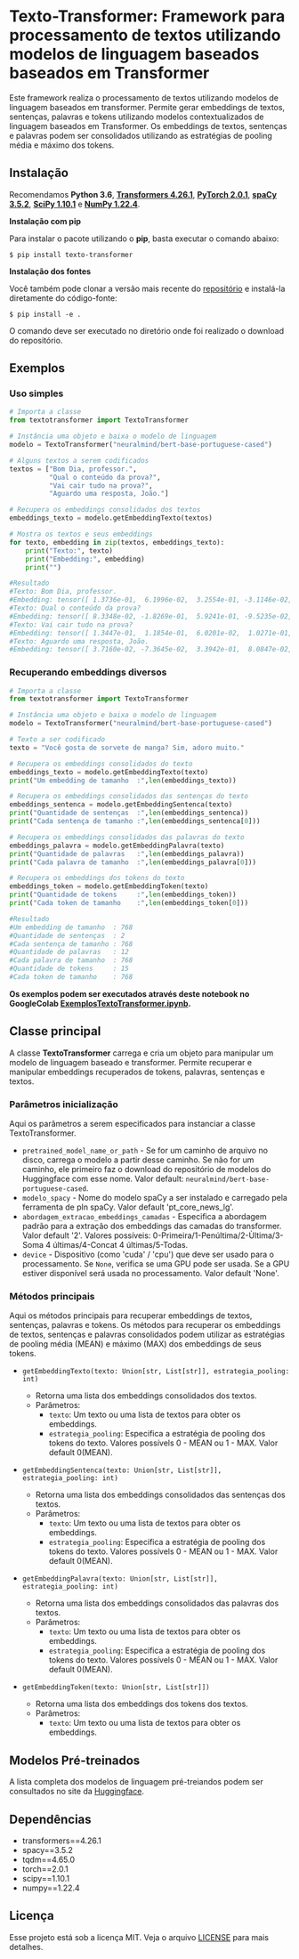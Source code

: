 # Texto-Transformer: Framework para processamento de textos utilizando modelos de linguagem baseados baseados em Transformer

Este framework realiza o processamento de textos utilizando modelos de linguagem baseados em transformer. Permite gerar embeddings de textos, sentenças, palavras e tokens utilizando modelos contextualizados de linguagem  baseados em Transformer. Os embeddings de textos, sentenças e palavras podem ser consolidados utilizando as estratégias de pooling média e máximo dos tokens.

## Instalação

Recomendamos **Python 3.6**, **[Transformers 4.26.1](https://huggingface.co/transformers)**, **[PyTorch 2.0.1](https://pytorch.org)**, **[spaCy 3.5.2](https://spacy.io)**, **[SciPy 1.10.1](https://scipy.org)** e **[NumPy 1.22.4](https://numpy.org)**. 

**Instalação com pip**

Para instalar o pacote utilizando o **pip**, basta executar o comando abaixo:

<pre><code>$ pip install texto-transformer</code></pre>

**Instalação dos fontes**

Você também pode clonar a versão mais recente do [repositório](https://github.com/osmarbraz/texto-transformer.git) e instalá-la diretamente do código-fonte:

<pre><code>$ pip install -e .</code></pre>

O comando deve ser executado no diretório onde foi realizado o download do repositório.

## Exemplos 

### Uso simples

````python
# Importa a classe
from textotransformer import TextoTransformer

# Instância uma objeto e baixa o modelo de linguagem
modelo = TextoTransformer("neuralmind/bert-base-portuguese-cased")

# Alguns textos a serem codificados
textos = ["Bom Dia, professor.",
          "Qual o conteúdo da prova?",
          "Vai cair tudo na prova?",
          "Aguardo uma resposta, João."]

# Recupera os embeddings consolidados dos textos
embeddings_texto = modelo.getEmbeddingTexto(textos)      

# Mostra os textos e seus embeddings
for texto, embedding in zip(textos, embeddings_texto):
    print("Texto:", texto)
    print("Embedding:", embedding)
    print("")

#Resultado
#Texto: Bom Dia, professor.
#Embedding: tensor([ 1.3736e-01,  6.1996e-02,  3.2554e-01, -3.1146e-02,  3.5892e-01,...
#Texto: Qual o conteúdo da prova?
#Embedding: tensor([ 8.3348e-02, -1.8269e-01,  5.9241e-01, -9.5235e-02,  5.0978e-01,...
#Texto: Vai cair tudo na prova?
#Embedding: tensor([ 1.3447e-01,  1.1854e-01,  6.0201e-02,  1.0271e-01,  2.6321e-01,...
#Texto: Aguardo uma resposta, João.
#Embedding: tensor([ 3.7160e-02, -7.3645e-02,  3.3942e-01,  8.0847e-02,  3.8259e-01,...
````

### Recuperando embeddings diversos

````python
# Importa a classe
from textotransformer import TextoTransformer

# Instância uma objeto e baixa o modelo de linguagem
modelo = TextoTransformer("neuralmind/bert-base-portuguese-cased")

# Texto a ser codificado
texto = "Você gosta de sorvete de manga? Sim, adoro muito."

# Recupera os embeddings consolidados do texto
embeddings_texto = modelo.getEmbeddingTexto(texto)
print("Um embedding de tamanho  :",len(embeddings_texto))

# Recupera os embeddings consolidados das sentenças do texto
embeddings_sentenca = modelo.getEmbeddingSentenca(texto)
print("Quantidade de sentenças  :",len(embeddings_sentenca))
print("Cada sentença de tamanho :",len(embeddings_sentenca[0]))

# Recupera os embeddings consolidados das palavras do texto
embeddings_palavra = modelo.getEmbeddingPalavra(texto)
print("Quantidade de palavras   :",len(embeddings_palavra))
print("Cada palavra de tamanho  :",len(embeddings_palavra[0]))

# Recupera os embeddings dos tokens do texto
embeddings_token = modelo.getEmbeddingToken(texto)
print("Quantidade de tokens     :",len(embeddings_token))
print("Cada token de tamanho    :",len(embeddings_token[0]))

#Resultado
#Um embedding de tamanho  : 768
#Quantidade de sentenças  : 2
#Cada sentença de tamanho : 768
#Quantidade de palavras   : 12
#Cada palavra de tamanho  : 768
#Quantidade de tokens     : 15
#Cada token de tamanho    : 768
````

**Os exemplos podem ser executados através deste notebook no GoogleColab [ExemplosTextoTransformer.ipynb](https://github.com/osmarbraz/texto-transformer/blob/main/notebooks/ExemplosTextoTransformer.ipynb).**

## Classe principal

A classe **TextoTransformer** carrega e cria um objeto para manipular um modelo de linguagem baseado e transformer. Permite recuperar e manipular embeddings recuperados de tokens, palavras, sentenças e textos.
     
### Parâmetros inicialização

Aqui os parâmetros a serem especificados para instanciar a classe TextoTransformer.

- `pretrained_model_name_or_path` - Se for um caminho de arquivo no disco, carrega o modelo a partir desse caminho. Se não for um caminho, ele primeiro faz o download do repositório de modelos do Huggingface com esse nome. Valor default: `neuralmind/bert-base-portuguese-cased`.
- `modelo_spacy` - Nome do modelo spaCy a ser instalado e carregado pela ferramenta de pln spaCy. Valor default 'pt_core_news_lg'.
- `abordagem_extracao_embeddings_camadas` - Especifica a abordagem padrão para a extração dos embeddings das camadas do transformer. Valor default '2'. Valores possíveis: 0-Primeira/1-Penúltima/2-Ùltima/3-Soma 4 últimas/4-Concat 4 últimas/5-Todas.
- `device` - Dispositivo (como 'cuda' / 'cpu') que deve ser usado para o processamento. Se `None`, verifica se uma GPU pode ser usada. Se a GPU estiver disponível será usada no processamento. Valor default 'None'.
    
### Métodos principais

Aqui os métodos principais para recuperar embeddings de textos, sentenças, palavras e tokens. Os métodos para recuperar os embeddings de textos, sentenças e palavras consolidados podem utilizar as estratégias de pooling média (MEAN) e máximo (MAX) dos embeddings de seus tokens.

- `getEmbeddingTexto(texto: Union[str, List[str]], estrategia_pooling: int)`
    - Retorna uma lista dos embeddings consolidados dos textos.
    - Parâmetros:
        - `texto`: Um texto ou uma lista de textos para obter os embeddings.
        - `estrategia_pooling`: Especifica a estratégia de pooling dos tokens do texto. Valores possívels 0 - MEAN ou 1 - MAX. Valor default 0(MEAN).

- `getEmbeddingSentenca(texto: Union[str, List[str]], estrategia_pooling: int)` 
    - Retorna uma lista dos embeddings consolidados das sentenças dos textos.    
    - Parâmetros:
        - `texto`: Um texto ou uma lista de textos para obter os embeddings.
        - `estrategia_pooling`: Especifica a estratégia de pooling dos tokens do texto. Valores possívels 0 - MEAN ou 1 - MAX. Valor default 0(MEAN).

- `getEmbeddingPalavra(texto: Union[str, List[str]], estrategia_pooling: int)` 
    - Retorna uma lista dos embeddings consolidados das palavras dos textos.
    - Parâmetros:
        - `texto`: Um texto ou uma lista de textos para obter os embeddings.
        - `estrategia_pooling`: Especifica a estratégia de pooling dos tokens do texto. Valores possívels 0 - MEAN ou 1 - MAX. Valor default 0(MEAN).

- `getEmbeddingToken(texto: Union[str, List[str]])` 
    - Retorna uma lista dos embeddings dos tokens dos textos.
    - Parâmetros:
        - `texto`: Um texto ou uma lista de textos para obter os embeddings.        

## Modelos Pré-treinados

A lista completa dos modelos de linguagem pré-treiandos podem ser consultados no site da [Huggingface](https://huggingface.co/models).

## Dependências

- transformers==4.26.1
- spacy==3.5.2
- tqdm==4.65.0
- torch==2.0.1
- scipy==1.10.1
- numpy==1.22.4

## Licença

Esse projeto está sob a licença MIT. Veja o arquivo [LICENSE](LICENSE) para mais detalhes.